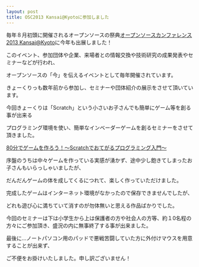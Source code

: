 ```yaml
---
layout: post
title: OSC2013 Kansai@Kyotoに参加しました
---
```


毎年８月初頭に開催されるオープンソースの祭典[オープンソースカンファレンス2013 Kansai@Kyoto](http://www.ospn.jp/osc2013-kyoto/)に今年も出展しました！

このイベント、参加団体や企業、来場者との情報交換や技術研究の成果発表やセミナーなどが行われ、

オープンソースの「今」を伝えるイベントとして毎年開催されています。

きょーくりっも数年前から参加し、セミナーや団体紹介の展示をさせて頂いています。

今回きょーくりは「Scratch」という小さいお子さんでも簡単にゲーム等を創る事が出来る

プログラミング環境を使い、簡単なインベーダーゲームを創るセミナーをさせて頂きました。

[80分でゲームを作ろう！～Scratchでおてがるプログラミング入門～](https://www.ospn.jp/osc2013-kyoto/modules/eguide/event.php?eid=11)

序盤のうちは中々ゲームを作っている実感が湧かず、途中少し飽きてしまったお子さんもいらっしゃいましたが、

だんだんゲームの体を成してくるにつれて、楽しく作っていただけました。

完成したゲームはインターネット環境がなかったので保存できませんでしたが、

どれも遊び心に満ちていて消すのが勿体無いと思える作品ばかりでした。

今回のセミナーは下は小学生から上は保護者の方や社会人の方等、約１0名程の方々にご参加頂き、盛況の内に無事終了する事が出来ました。

最後に...ノートパソコン用のパッドで悪戦苦闘していた方に外付けマウスを用意することが出来ず、

ご不便をお掛けいたしました。申し訳ございません！

